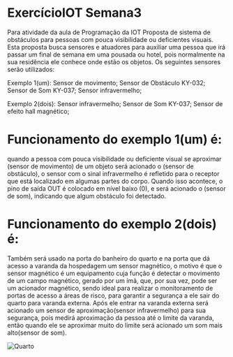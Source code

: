 # ExercícioIOT Semana3
Para atividade da aula de Programação da IOT
Proposta de sistema de obstáculos para pessoas com pouca visibilidade ou deficientes visuais.
Esta proposta busca sensores e atuadores para auxiliar uma pessoa que irá passar um final de semana em uma pousada ou hotel, pois normalmente na sua residência ele conhece onde estão os objetos.  Os seguintes sensores serão utilizados:

Exemplo 1(um):
Sensor de movimento;
Sensor de Obstáculo KY-032;
Sensor de Som KY-037;
Sensor infravermelho;

Exemplo 2(dois):
Sensor infravermelho;
Sensor de Som KY-037;
Sensor de efeito hall magnético;

# Funcionamento do exemplo 1(um) é: 
quando a pessoa com pouca visibilidade ou deficiente visual se aproximar (sensor de movimento) de um objeto será acionado o (sensor de obstáculo), o sensor com o sinal infravermelho é refletido para o receptor que está localizado em algumas partes do corpo.  Quando isso acontece, o pino de saída OUT é colocado em nível baixo (0), e será acionado o (sensor de som), indicando que algum obstáculo foi detectado.



# Funcionamento do exemplo 2(dois) é:
Também será usado na porta do banheiro do quarto e na porta que dá acesso a varanda da hospedagem um sensor magnético, o motivo é que o sensor magnético é um equipamento cuja função é detectar o movimento de um campo magnético, gerado por um ímã, que, por sua vez, pode ser um acionador magnético, sendo ideal para realizar o monitoramento de portas de acesso a áreas de risco, para garantir a segurança a ele sair do quarto para varanda externa.
 Após ele entrar na varanda externa será acionado um sensor de aproximação(sensor infravermelho) para sua segurança, pois medirá aproximação da pessoa até o limite da varanda, então quando ele se aproximar muito do limite será acionado um som mais alto(sensor de som).

![Quarto](./quarto.png)
